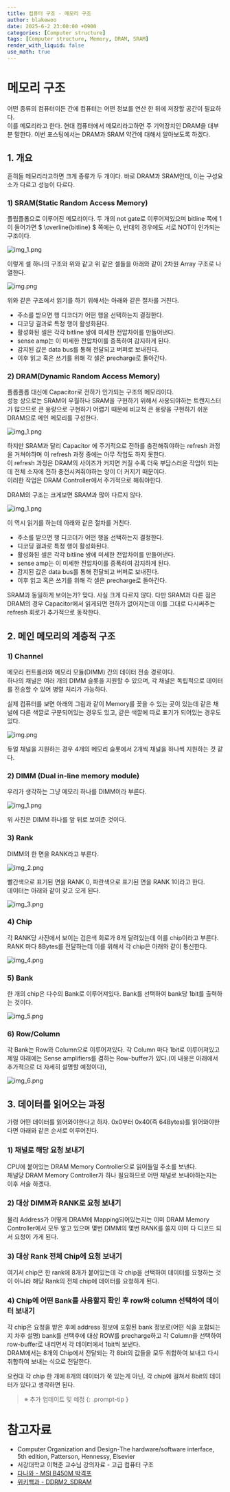 ```yaml
---
title: 컴퓨터 구조 - 메모리 구조
author: blakewoo
date: 2025-6-2 23:00:00 +0900
categories: [Computer structure]
tags: [Computer structure, Memory, DRAM, SRAM] 
render_with_liquid: false
use_math: true
---
```


# 메모리 구조
어떤 종류의 컴퓨터이든 간에 컴퓨터는 어떤 정보를 연산 한 뒤에 저장할 공간이 필요하다.   
이를 메모리라고 한다. 현대 컴퓨터에서 메모리라고하면 주 기억장치인 DRAM을 대부분 말한다.
이번 포스팅에서는 DRAM과 SRAM 약간에 대해서 알아보도록 하겠다.

## 1. 개요
흔히들 메모리라고하면 크게 종류가 두 개이다. 바로 DRAM과 SRAM인데, 이는 구성요소가 다르고
성능이 다르다.

### 1) SRAM(Static Random Access Memory)
플립플롭으로 이루어진 메모리이다. 두 개의 not gate로 이루어져있으며 
bitline 쪽에 1이 들어가면 $ \overline{bitline} $ 쪽에는 0, 반대의 경우에도
서로 NOT이 인가되는 구조이다.

![img_1.png](/assets/blog/cs/cpu_structure/memory_structure/img.png)

이렇게 셀 하나의 구조와 위와 같고 위 같은 셀들을 아래와 같이 2차원 Array 구조로 나열한다.   

![img.png](/assets/blog/cs/cpu_structure/memory_structure/img_9.png)

위와 같은 구조에서 읽기를 하기 위해서는 아래와 같은 절차를 거친다.
- 주소를 받으면 행 디코더가 어떤 행을 선택하는지 결정한다.
- 디코딩 결과로 특정 행이 활성화된다.
- 활성화된 셀은 각각 bitline 쌍에 미세한 전압차이를 만들어낸다.
- sense amp는 이 미세한 전압차이를 증폭하여 감지하게 된다.
- 감지된 값은 data bus를 통해 전달되고 버퍼로 보내진다.
- 이후 읽고 혹은 쓰기를 위해 각 셀은 precharge로 돌아간다.

### 2) DRAM(Dynamic Random Access Memory)
플롭플롭 대신에 Capacitor로 전하가 인가되는 구조의 메모리이다.   
성능 상으로는 SRAM이 우월하나 SRAM을 구현하기 위해서 사용되야하는 트랜지스터가 많으므로
큰 용량으로 구현하기 어렵기 때문에 비교적 큰 용량을 구현하기 쉬운 DRAM으로 메인 메모리를 구성한다.

![img_1.png](/assets/blog/cs/cpu_structure/memory_structure/img_1.png)

하지만 SRAM과 달리 Capacitor 에 주기적으로 전하를 충전해줘야하는 refresh 과정을 거쳐야하며
이 refresh 과정 중에는 아무 작업도 하지 못한다.   
이 refresh 과정은 DRAM의 사이즈가 커지면 커질 수록 더욱 부담스러운 작업이 되는데
전체 소자에 전하 충전시켜줘야하는 양이 더 커지기 때문이다.  
이러한 작업은 DRAM Controller에서 주기적으로 해줘야한다.

DRAM의 구조는 크게보면 SRAM과 많이 다르지 않다.

![img_1.png](/assets/blog/cs/cpu_structure/memory_structure/img_10.png)

이 역시 읽기를 하는데 아래와 같은 절차를 거친다.
- 주소를 받으면 행 디코더가 어떤 행을 선택하는지 결정한다.
- 디코딩 결과로 특정 행이 활성화된다.
- 활성화된 셀은 각각 bitline 쌍에 미세한 전압차이를 만들어낸다.
- sense amp는 이 미세한 전압차이를 증폭하여 감지하게 된다.
- 감지된 값은 data bus를 통해 전달되고 버퍼로 보내진다.
- 이후 읽고 혹은 쓰기를 위해 각 셀은 precharge로 돌아간다.

SRAM과 동일하게 보이는가? 맞다. 사실 크게 다르지 않다.
다만 SRAM과 다른 점은 DRAM의 경우 Capacitor에서 읽게되면 전하가 없어지는데 이를 그대로 다시써주는
refresh 회로가 추가적으로 동작한다.

## 2. 메인 메모리의 계층적 구조
### 1) Channel
메모리 컨트롤러와 메모리 모듈(DIMM) 간의 데이터 전송 경로이다.    
하나의 채널은 여러 개의 DIMM 슬롯을 지원할 수 있으며, 각 채널은 독립적으로
데이터를 전송할 수 있어 병렬 처리가 가능하다.

실제 컴퓨터를 보면 아래의 그림과 같이 Memory를 꽂을 수 있는 곳이 있는데 같은 채널에 다른 색깔로
구분되어있는 경우도 있고, 같은 색깔에 따로 표기가 되어있는 경우도 있다.

![img.png](/assets/blog/cs/cpu_structure/memory_structure/img_2.png)

듀얼 채널을 지원하는 경우 4개의 메모리 슬롯에서 2개씩 채널을 하나씩 지원하는 것 같다.

### 2) DIMM (Dual in-line memory module)
우리가 생각하는 그냥 메모리 하나를 DIMM이라 부른다.

![img_1.png](/assets/blog/cs/cpu_structure/memory_structure/img_3.png)

위 사진은 DIMM 하나를 앞 뒤로 보여준 것이다.

### 3) Rank 
DIMM의 한 면을 RANK라고 부른다. 

![img_2.png](/assets/blog/cs/cpu_structure/memory_structure/img_4.png)

빨간색으로 표기된 면을 RANK 0, 파란색으로 표기된 면을 RANK 1이라고 한다.   
데이터는 아래와 같이 갖고 오게 된다.

![img_3.png](/assets/blog/cs/cpu_structure/memory_structure/img_5.png)

### 4) Chip 
각 RANK당 사진에서 보이는 검은색 회로가 8개 달려있는데 이를 chip이라고 부른다.   
RANK 마다 8Bytes를 전달하는데 이를 위해서 각 chip은 아래와 같이 통신한다.

![img_4.png](/assets/blog/cs/cpu_structure/memory_structure/img_6.png)

### 5) Bank
한 개의 chip은 다수의 Bank로 이루어져있다. Bank를 선택하여 bank당 1bit를 출력하는 것이다.

![img_5.png](/assets/blog/cs/cpu_structure/memory_structure/img_7.png)

### 6) Row/Column
각 Bank는 Row와 Column으로 이루어져있다. 각 Column 마다 1bit로 이루어져있고
제일 아래에는 Sense amplifiers를 겸하는 Row-buffer가 있다.(이 내용은 아래에서 추가적으로
더 자세히 설명할 예정이다),

![img_6.png](/assets/blog/cs/cpu_structure/memory_structure/img_8.png)

## 3. 데이터를 읽어오는 과정
가령 어떤 데이터를 읽어와야한다고 하자. 0x0부터 0x40(즉 64Bytes)를 읽어와야한다면 아래와 같은 순서로 이루어진다.

### 1) 채널로 해당 요청 보내기
CPU에 붙어있는 DRAM Memory Controller으로 읽어들일 주소를 보낸다.   
채널당 DRAM Memory Controller가 하나 필요하므로 어떤 채널로 보내야하는지는 이후 서술 하겠다.

### 2) 대상 DIMM과 RANK로 요청 보내기
물리 Address가 어떻게 DRAM에 Mapping되어있는지는 이미 DRAM Memory Controller에서 모두 알고 있으며
몇번 DIMM의 몇번 RANK를 쓸지 이미 다 디코드 되서 요청이 가게 된다.

### 3) 대상 Rank 전체 Chip에 요청 보내기
여기서 chip은 한 rank에 8개가 붙어있는데 각 chip을 선택하여 데이터를 요청하는 것이 아니라 해당 Rank의 전체 chip에
데이터를 요청하게 된다.

### 4) Chip에 어떤 Bank를 사용할지 확인 후 row와 column 선택하여 데이터 보내기
각 chip은 요청을 받은 후에 address 정보에 포함된 bank 정보로(어떤 식을 포함되는지 차후 설명) bank를 선택후에
대상 ROW를 precharge하고 각 Column을 선택하여 row-buffer로 내리면서 각 데이터에서 1bit씩 보낸다.   
DRAM에서는 8개의 Chip에서 전달되는 각 8bit의 값들을 모두 취합하여 보내고 다시 취합하여 보내는 식으로 전달한다.

요컨대 각 chip 한 개에 8개의 데이터가 쭉 있는게 아닌, 각 chip에 걸쳐서 8bit의 데이터가 있다고 생각하면 된다.

> ※ 추가 업데이트 및 예정
{: .prompt-tip }


# 참고자료
- Computer Organization and Design-The hardware/software interface, 5th edition, Patterson, Hennessy, Elsevier
- 서강대학교 이혁준 교수님 강의자료 - 고급 컴퓨터 구조
- [다나와 - MSI B450M 박격포](https://prod.danawa.com/info/?pcode=6334442)
- [위키백과 - DDRM2_SDRAM](https://ko.wikipedia.org/wiki/DDR2_SDRAM#/media/%ED%8C%8C%EC%9D%BC:Swissbit_2GB_PC2-5300U-555.jpg)
